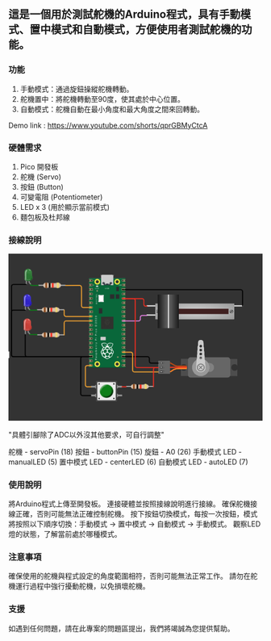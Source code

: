 ## 這是一個用於測試舵機的Arduino程式，具有手動模式、置中模式和自動模式，方便使用者測試舵機的功能。

### 功能
1. 手動模式：通過旋鈕操縱舵機轉動。
2. 舵機置中：將舵機轉動至90度，使其處於中心位置。
3. 自動模式：舵機自動在最小角度和最大角度之間來回轉動。

Demo link : https://www.youtube.com/shorts/qprGBMyCtcA

### 硬體需求
1. Pico 開發板
2. 舵機 (Servo)
3. 按鈕 (Button)
4. 可變電阻 (Potentiometer)
5. LED x 3 (用於顯示當前模式)
6. 麵包板及杜邦線
### 接線說明

![具體引腳除了ADC以外沒其他要求，可自行調整"](https://github.com/Oliver0804/servoTester/blob/main/pico.png)

"具體引腳除了ADC以外沒其他要求，可自行調整"

舵機	-	servoPin (18)
按鈕	-	buttonPin (15)
旋鈕	-	A0 (26)
手動模式 LED	-	manualLED (5)
置中模式 LED	-	centerLED (6)
自動模式 LED	-	autoLED (7)
### 使用說明
將Arduino程式上傳至開發板。
連接硬體並按照接線說明進行接線。
確保舵機接線正確，否則可能無法正確控制舵機。
按下按鈕切換模式，每按一次按鈕，模式將按照以下順序切換：手動模式 → 置中模式 → 自動模式 → 手動模式。
觀察LED燈的狀態，了解當前處於哪種模式。
### 注意事項
確保使用的舵機與程式設定的角度範圍相符，否則可能無法正常工作。
請勿在舵機運行過程中強行擾動舵機，以免損壞舵機。
### 支援
如遇到任何問題，請在此專案的問題區提出，我們將竭誠為您提供幫助。
